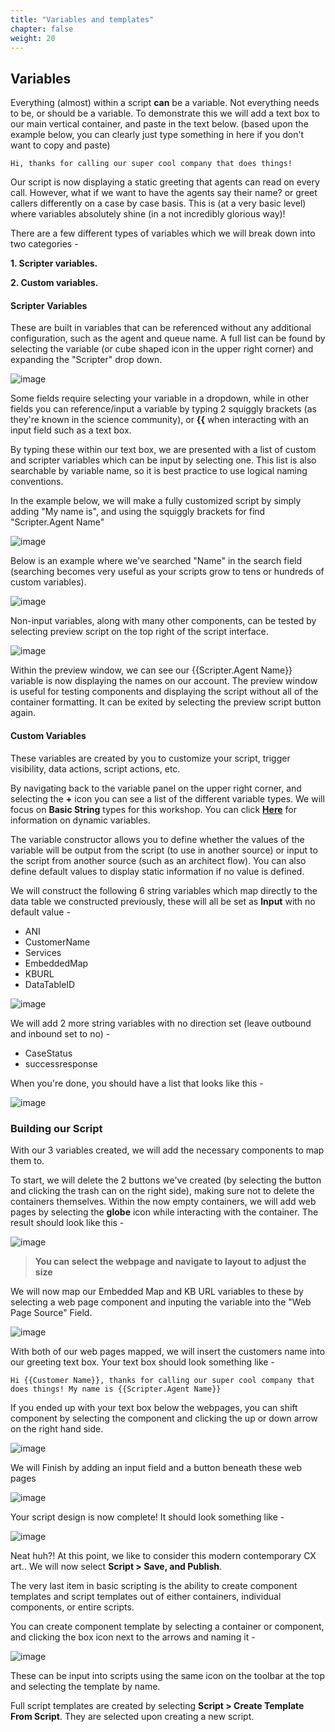 ```yaml
---
title: "Variables and templates"
chapter: false
weight: 20
---
```


## Variables

Everything (almost) within a script **can** be a variable. Not everything needs to be, or should be a variable. To demonstrate this we will add a text box to our main vertical container, and paste in the text below. (based upon the example below, you can clearly just type something in here if you don't want to copy and paste)

```
Hi, thanks for calling our super cool company that does things! 
```
Our script is now displaying a static greeting that agents can read on every call. However, what if we want to have the agents say their name? or greet callers differently on a case by case basis. This is (at a very basic level) where variables absolutely shine (in a not incredibly glorious way)!

There are a few different types of variables which we will break down into two categories - 

**1. Scripter variables.**

**2. Custom variables.**

 #### Scripter Variables
These are built in variables that can be referenced without any additional configuration, such as the agent and queue name. A full list can be found by selecting the variable (or cube shaped icon in the upper right corner) and expanding the "Scripter" drop down.

![image](/images/scriptscriptervariables.PNG)

Some fields require selecting your variable in a dropdown, while in other fields you can reference/input a variable by typing 2 squiggly brackets (as they're known in the science community), or **{{** when interacting with an input field such as a text box.

By typing these within our text box, we are presented with a list of custom and scripter variables which can be input by selecting one. This list is also searchable by variable name, so it is best practice to use logical naming conventions.

In the example below, we will make a fully customized script by simply adding "My name is", and using the squiggly brackets for find "Scripter.Agent Name"

![image](/images/scriptagentvariable.PNG)

Below is an example where we've searched "Name" in the search field (searching becomes very useful as your scripts grow to tens or hundreds of custom variables).

![image](/images/scriptvariablesearch.PNG)

Non-input variables, along with many other components, can be tested by selecting preview script on the top right of the script interface.

![image](/images/scriptpreview.PNG)

Within the preview window, we can see our {{Scripter.Agent Name}} variable is now displaying the names on our account. The preview window is useful for testing components and displaying the script without all of the container formatting. It can be exited by selecting the preview script button again.

#### Custom Variables
These variables are created by you to customize your script, trigger visibility, data actions, script actions, etc.

By navigating back to the variable panel on the upper right corner, and selecting the **+** icon you can see a list of the different variable types. We will focus on **Basic String** types for this workshop. You can click [**Here**](https://help.mypurecloud.com/articles/dynamic-script-variables/) for information on dynamic variables.

The variable constructor allows you to define whether the values of the variable will be output from the script (to use in another source) or input to the script from another source (such as an architect flow). You can also define default values to display static information if no value is defined.

We will construct the following 6 string variables which map directly to the data table we constructed previously, these will all be set as **Input** with no default value - 
  * ANI 
  * CustomerName
  * Services
  * EmbeddedMap
  * KBURL
  * DataTableID

![image](/images/scriptcustomvariable.PNG)

We will add 2 more string variables with no direction set (leave outbound and inbound set to no) - 
  * CaseStatus
  * successresponse

When you're done, you should have a list that looks like this - 

![image](/images/scriptvariablelist.PNG)

### Building our Script

With our 3 variables created, we will add the necessary components to map them to.

To start, we will delete the 2 buttons we've created (by selecting the button and clicking the trash can on the right side), making sure not to delete the containers themselves. Within the now empty containers, we will add web pages by selecting the **globe** icon while interacting with the container. The result should look like this - 

![image](/images/scriptwebpages.PNG)

> **You can select the webpage and navigate to layout to adjust the size**

We will now map our Embedded Map and KB URL variables to these by selecting a web page component and inputing the variable into the "Web Page Source" Field.

![image](/images/scriptwebpagesource.PNG)

With both of our web pages mapped, we will insert the customers name into our greeting text box. Your text box should look something like - 

```
Hi {{Customer Name}}, thanks for calling our super cool company that does things! My name is {{Scripter.Agent Name}}
```

If you ended up with your text box below the webpages, you can shift component by selecting the component and clicking the up or down arrow on the right hand side. 

![image](/images/scriptupdown.PNG)

We will Finish by adding an input field and a button beneath these web pages

![image](/images/scriptbuttoninput.PNG)

Your script design is now complete! It should look something like - 

![image](/images/scriptcomplete2.PNG)

Neat huh?! At this point, we like to consider this modern contemporary CX art.. We will now select **Script > Save, and Publish**.

The very last item in basic scripting is the ability to create component templates and script templates out of either containers, individual components, or entire scripts. 

You can create component template by selecting a container or component, and clicking the box icon next to the arrows and naming it - 

![image](/images/scriptcomponenttemplate.PNG)

These can be input into scripts using the same icon on the toolbar at the top and selecting the template by name.

Full script templates are created by selecting **Script > Create Template From Script**. They are selected upon creating a new script.